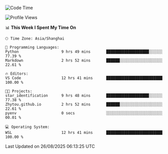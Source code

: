 <!--START_SECTION:waka-->
![Code Time](http://img.shields.io/badge/Code%20Time-3%2C090%20hrs%2029%20mins-blue)

![Profile Views](http://img.shields.io/badge/Profile%20Views-0-blue)

📊 **This Week I Spent My Time On** 

```text
🕑︎ Time Zone: Asia/Shanghai

💬 Programming Languages: 
Python                   9 hrs 49 mins       ███████████████████░░░░░░   77.39 % 
Markdown                 2 hrs 52 mins       ██████░░░░░░░░░░░░░░░░░░░   22.61 % 

🔥 Editors: 
VS Code                  12 hrs 41 mins      █████████████████████████   100.00 % 

🐱‍💻 Projects: 
star_identification      9 hrs 48 mins       ███████████████████░░░░░░   77.38 % 
Zhytou.github.io         2 hrs 52 mins       ██████░░░░░░░░░░░░░░░░░░░   22.61 % 
pyenv                    0 secs              ░░░░░░░░░░░░░░░░░░░░░░░░░   00.01 % 

💻 Operating System: 
WSL                      12 hrs 41 mins      █████████████████████████   100.00 % 
```


 Last Updated on 26/08/2025 06:13:25 UTC
<!--END_SECTION:waka-->